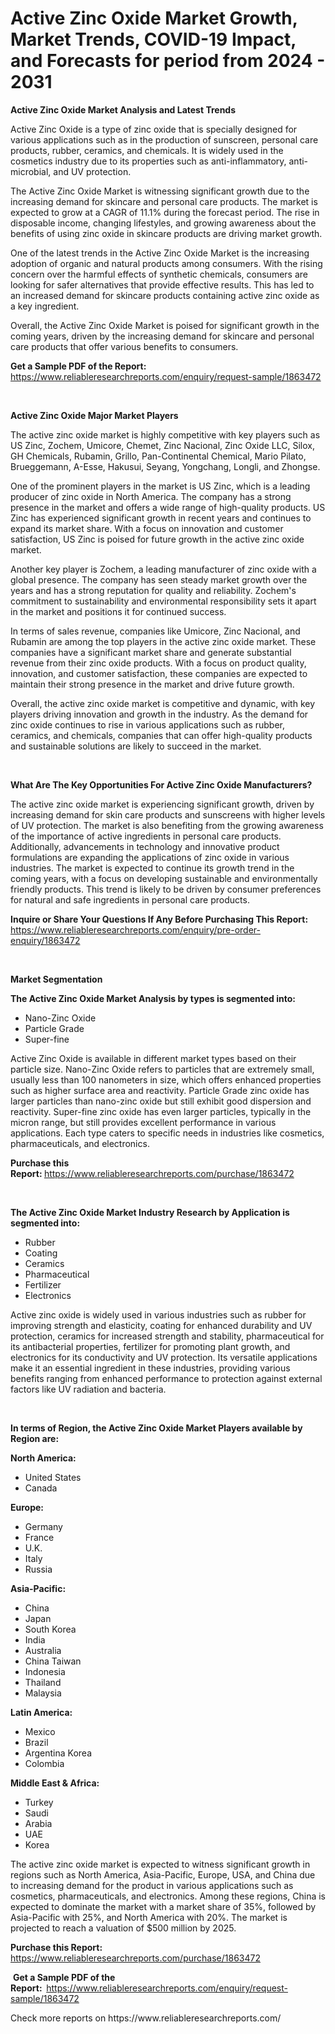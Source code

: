 <p><h1>Active Zinc Oxide Market Growth, Market Trends, COVID-19 Impact, and Forecasts for period from 2024 - 2031</h1></p><p><strong>Active Zinc Oxide Market Analysis and Latest Trends</strong></p>
<p><p>Active Zinc Oxide is a type of zinc oxide that is specially designed for various applications such as in the production of sunscreen, personal care products, rubber, ceramics, and chemicals. It is widely used in the cosmetics industry due to its properties such as anti-inflammatory, anti-microbial, and UV protection.</p><p>The Active Zinc Oxide Market is witnessing significant growth due to the increasing demand for skincare and personal care products. The market is expected to grow at a CAGR of 11.1% during the forecast period. The rise in disposable income, changing lifestyles, and growing awareness about the benefits of using zinc oxide in skincare products are driving market growth.</p><p>One of the latest trends in the Active Zinc Oxide Market is the increasing adoption of organic and natural products among consumers. With the rising concern over the harmful effects of synthetic chemicals, consumers are looking for safer alternatives that provide effective results. This has led to an increased demand for skincare products containing active zinc oxide as a key ingredient.</p><p>Overall, the Active Zinc Oxide Market is poised for significant growth in the coming years, driven by the increasing demand for skincare and personal care products that offer various benefits to consumers.</p></p>
<p><strong>Get a Sample PDF of the Report:&nbsp;</strong> <a href="https://www.reliableresearchreports.com/enquiry/request-sample/1863472">https://www.reliableresearchreports.com/enquiry/request-sample/1863472</a></p>
<p>&nbsp;</p>
<p><strong>Active Zinc Oxide Major Market Players</strong></p>
<p><p>The active zinc oxide market is highly competitive with key players such as US Zinc, Zochem, Umicore, Chemet, Zinc Nacional, Zinc Oxide LLC, Silox, GH Chemicals, Rubamin, Grillo, Pan-Continental Chemical, Mario Pilato, Brueggemann, A-Esse, Hakusui, Seyang, Yongchang, Longli, and Zhongse. </p><p>One of the prominent players in the market is US Zinc, which is a leading producer of zinc oxide in North America. The company has a strong presence in the market and offers a wide range of high-quality products. US Zinc has experienced significant growth in recent years and continues to expand its market share. With a focus on innovation and customer satisfaction, US Zinc is poised for future growth in the active zinc oxide market.</p><p>Another key player is Zochem, a leading manufacturer of zinc oxide with a global presence. The company has seen steady market growth over the years and has a strong reputation for quality and reliability. Zochem's commitment to sustainability and environmental responsibility sets it apart in the market and positions it for continued success.</p><p>In terms of sales revenue, companies like Umicore, Zinc Nacional, and Rubamin are among the top players in the active zinc oxide market. These companies have a significant market share and generate substantial revenue from their zinc oxide products. With a focus on product quality, innovation, and customer satisfaction, these companies are expected to maintain their strong presence in the market and drive future growth.</p><p>Overall, the active zinc oxide market is competitive and dynamic, with key players driving innovation and growth in the industry. As the demand for zinc oxide continues to rise in various applications such as rubber, ceramics, and chemicals, companies that can offer high-quality products and sustainable solutions are likely to succeed in the market.</p></p>
<p>&nbsp;</p>
<p><strong>What Are The Key Opportunities For Active Zinc Oxide Manufacturers?</strong></p>
<p><p>The active zinc oxide market is experiencing significant growth, driven by increasing demand for skin care products and sunscreens with higher levels of UV protection. The market is also benefiting from the growing awareness of the importance of active ingredients in personal care products. Additionally, advancements in technology and innovative product formulations are expanding the applications of zinc oxide in various industries. The market is expected to continue its growth trend in the coming years, with a focus on developing sustainable and environmentally friendly products. This trend is likely to be driven by consumer preferences for natural and safe ingredients in personal care products.</p></p>
<p><strong>Inquire or Share Your Questions If Any Before Purchasing This Report:</strong> <a href="https://www.reliableresearchreports.com/enquiry/pre-order-enquiry/1863472">https://www.reliableresearchreports.com/enquiry/pre-order-enquiry/1863472</a></p>
<p>&nbsp;</p>
<p><strong>Market Segmentation</strong></p>
<p><strong>The Active Zinc Oxide Market Analysis by types is segmented into:</strong></p>
<p><ul><li>Nano-Zinc Oxide</li><li>Particle Grade</li><li>Super-fine</li></ul></p>
<p><p>Active Zinc Oxide is available in different market types based on their particle size. Nano-Zinc Oxide refers to particles that are extremely small, usually less than 100 nanometers in size, which offers enhanced properties such as higher surface area and reactivity. Particle Grade zinc oxide has larger particles than nano-zinc oxide but still exhibit good dispersion and reactivity. Super-fine zinc oxide has even larger particles, typically in the micron range, but still provides excellent performance in various applications. Each type caters to specific needs in industries like cosmetics, pharmaceuticals, and electronics.</p></p>
<p><strong>Purchase this Report:&nbsp;</strong><a href="https://www.reliableresearchreports.com/purchase/1863472">https://www.reliableresearchreports.com/purchase/1863472</a></p>
<p>&nbsp;</p>
<p><strong>The Active Zinc Oxide Market Industry Research by Application is segmented into:</strong></p>
<p><ul><li>Rubber</li><li>Coating</li><li>Ceramics</li><li>Pharmaceutical</li><li>Fertilizer</li><li>Electronics</li></ul></p>
<p><p>Active zinc oxide is widely used in various industries such as rubber for improving strength and elasticity, coating for enhanced durability and UV protection, ceramics for increased strength and stability, pharmaceutical for its antibacterial properties, fertilizer for promoting plant growth, and electronics for its conductivity and UV protection. Its versatile applications make it an essential ingredient in these industries, providing various benefits ranging from enhanced performance to protection against external factors like UV radiation and bacteria.</p></p>
<p>&nbsp;</p>
<p><strong>In terms of Region, the Active Zinc Oxide Market Players available by Region are:</strong></p>
<p>
    <p> <strong> North America: </strong>
        <ul>
            <li>United States</li>
            <li>Canada</li>
        </ul>
        </p> 
    <p> <strong> Europe: </strong>
        <ul>
            <li>Germany</li>
            <li>France</li>
            <li>U.K.</li>
            <li>Italy</li>
            <li>Russia</li>
        </ul>
        </p> 
    <p> <strong> Asia-Pacific: </strong>
        <ul>
            <li>China</li>
            <li>Japan</li>
            <li>South Korea</li>
            <li>India</li>
            <li>Australia</li>
            <li>China Taiwan</li>
            <li>Indonesia</li>
            <li>Thailand</li>
            <li>Malaysia</li>
        </ul>
        </p> 
    <p> <strong> Latin America: </strong>
        <ul>
            <li>Mexico</li>
            <li>Brazil</li>
            <li>Argentina Korea</li>
            <li>Colombia</li>
        </ul>
        </p> 
    <p> <strong> Middle East & Africa: </strong>
        <ul>
            <li>Turkey</li>
            <li>Saudi</li>
            <li>Arabia</li>
            <li>UAE</li>
            <li>Korea</li>
        </ul>
    </p>
    </p>
<p><p>The active zinc oxide market is expected to witness significant growth in regions such as North America, Asia-Pacific, Europe, USA, and China due to increasing demand for the product in various applications such as cosmetics, pharmaceuticals, and electronics. Among these regions, China is expected to dominate the market with a market share of 35%, followed by Asia-Pacific with 25%, and North America with 20%. The market is projected to reach a valuation of $500 million by 2025.</p></p>
<p><strong>Purchase this Report: </strong><a href="https://www.reliableresearchreports.com/purchase/1863472">https://www.reliableresearchreports.com/purchase/1863472</a></p>
<p>&nbsp;<strong>Get a Sample PDF of the Report:&nbsp;&nbsp;</strong><a href="https://www.reliableresearchreports.com/enquiry/request-sample/1863472">https://www.reliableresearchreports.com/enquiry/request-sample/1863472</a></p>
<p><strong></strong></p>
<p>Check more reports on https://www.reliableresearchreports.com/</p>